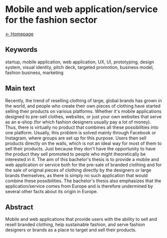 # Mobile and web application/service for the fashion sector
[← Homepage](https://martinstroleny.github.io/english-for-designers/07-homepage/index)

## Keywords
startup, mobile application, web application, UX, UI, prototyping, design system, visual identity, pitch deck, targeted promotion, business model, fashion business, marketing

## Main text
Recently, the trend of reselling clothing of large, global brands has grown in the world, and people who create their own pieces of clothing have started selling their products on various platforms. Whether it's mobile applications designed to pre-sell clothes, websites, or just your own websites that serve as an e-shop (for which fashion designers usually pay a lot of money). Thus, there is virtually no product that combines all these possibilities into one platform. Usually, this problem is solved mainly through Facebook or Instagram, where groups are set up for this purpose. Users then sell products directly on the walls, which is not an ideal way for most of them to sell their products. Just because they don't have the opportunity to have the product they sell promoted to people who might theoretically be interested in it.
The aim of this bachelor's thesis is to provide a mobile and web application or service both for the pre-sale of branded clothing and for the sale of original pieces of clothing directly by the designers or large brands themselves, as there is simply no such application that would combine these possibilities. The bachelor's thesis also emphasizes that the application/service comes from Europe and is therefore undermined by several other facts about its origin in Europe.

## Abstract
Mobile and web applications that provide users with the ability to sell and resell branded clothing, help sustainable fashion, and serve fashion designers or brands as a place to target and sell their products.
